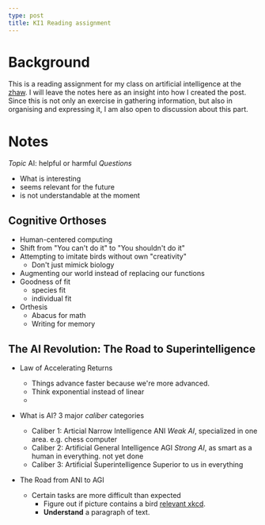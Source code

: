 ```yaml
---
type: post
title: KI1 Reading assignment
---
```


# Background
This is a reading assignment for my class on artificial intelligence at
the [zhaw](https://www.zhaw.ch). I will leave the notes here as an insight into how I created the
post. Since this is not only an exercise in gathering information, but also in
organising and expressing it, I am also open to discussion about this part.


# Notes 
*Topic*
AI: helpful or harmful
*Questions*
* What is interesting
* seems relevant for the future
* is not understandable at the moment

## Cognitive Orthoses
* Human-centered computing
* Shift from "You can't do it" to "You shouldn't do it"
* Attempting to imitate birds without own "creativity"
    * Don't just mimick biology
* Augmenting our world instead of replacing our functions
* Goodness of fit
    * species fit
    * individual fit
* Orthesis
    * Abacus for math
    * Writing for memory

## The AI Revolution: The Road to Superintelligence
* Law of Accelerating Returns
    * Things advance faster because we're more advanced.
    * Think exponential instead of linear
    * 
* What is AI?
3 major *caliber* categories
    * Caliber 1: Articial Narrow Intelligence ANI
    *Weak AI*, specialized in one area. e.g. chess computer
    * Caliber 2: Artificial General Intelligence AGI
    *Strong AI*, as smart as a human in everything. not yet done
    * Caliber 3: Artificial Superintelligence
    Superior to us in everything

* The Road from ANI to AGI
    * Certain tasks are more difficult than expected
        * Figure out if picture contains a bird [relevant xkcd](https://xkcd.com/1425/).
        * **Understand** a paragraph of text.
